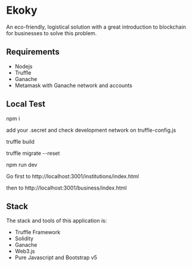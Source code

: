 # Ekoky

An eco-friendly, logistical solution with a great introduction to blockchain for businesses to solve this problem.

## Requirements

* Nodejs
* Truffle
* Ganache
* Metamask with Ganache network and accounts

## Local Test

  npm i

add your .secret and check development network on truffle-config.js

  truffle build

  truffle migrate --reset

  npm run dev

Go first to http://localhost:3001/institutions/index.html

then to http://localhost:3001/business/index.html

## Stack

The stack and tools of this application is:

* Truffle Framework
* Solidity
* Ganache
* Web3.js
* Pure Javascript and Bootstrap v5

